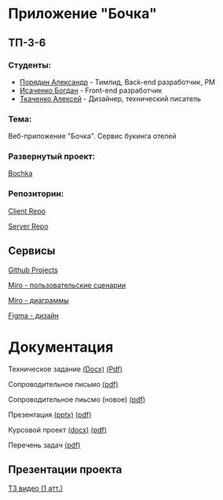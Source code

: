# Приложение "Бочка"

## ТП-3-6

### Студенты:

- [Порядин Александр](https://github.com/G4st3r21 "Порядин Александр") - Тимлид, Back-end разработчик, PM
- [Исаченко Богдан](https://github.com/Doctorian-Bogdan "Исаченко Богдан") - Front-end разработчик
- [Ткаченко Алексей](https://github.com/dellrain "Ткаченко Алексей") - Дизайнер, технический писатель

### Тема:

Веб-приложение "Бочка". Сервис букинга отелей

### Развернутый проект:

[Bochka](http://bochka-booking.ru/)

### Репозитории:

[Client Repo](https://github.com/Bochka-Corp/bochka_app_client)

[Server Repo](https://github.com/Bochka-Corp/bochka_app_server)

## Сервисы

[Github Projects](https://github.com/orgs/Bochka-Corp/projects/1)

[Miro - пользовательские сценарии](https://miro.com/app/board/uXjVNhT6kFE=/)

[Miro - диаграммы](https://miro.com/app/board/uXjVNkFz-B8=/)

[Figma - дизайн](https://www.figma.com/file/wmPVnpXnWsZx5YqeRwW3FU/Bochka-design?type=design&node-id=0%3A1&mode=design&t=kPg1I5D97VQoQo5e-1)

# Документация

Техническое задание
[(Docx)](https://github.com/Bochka-Corp/bochka_app/blob/master/docs/%D0%A2%D0%B5%D1%85%D0%BD%D0%B8%D1%87%D0%B5%D1%81%D0%BA%D0%BE%D0%B5%20%D0%B7%D0%B0%D0%B4%D0%B0%D0%BD%D0%B8%D0%B5.docx)
[(Pdf)](https://github.com/Bochka-Corp/bochka_app/blob/master/docs/%D0%A2%D0%B5%D1%85%D0%BD%D0%B8%D1%87%D0%B5%D1%81%D0%BA%D0%BE%D0%B5%20%D0%B7%D0%B0%D0%B4%D0%B0%D0%BD%D0%B8%D0%B5.pdf)

Сопроводительное письмо
[(pdf)](https://github.com/Bochka-Corp/bochka_app/blob/master/docs/%D0%A1%D0%BE%D0%BF%D1%80%D0%BE%D0%B2%D0%BE%D0%B4%D0%B8%D1%82%D0%B5%D0%BB%D1%8C%D0%BD%D0%BE%D0%B5_%D0%BF%D0%B8%D1%81%D1%8C%D0%BC%D0%BE.pdf)

Сопроводительное пиьсмо (новое)
[(pdf)](https://github.com/Bochka-Corp/bochka_app/blob/ca2df0a1025a2a27de656d3269bba2c7a6f17b56/docs/%D0%A1%D0%BE%D0%BF%D1%80%D0%BE%D0%B2%D0%BE%D0%B4%D0%B8%D1%82%D0%B5%D0%BB%D1%8C%D0%BD%D0%BE%D0%B5%20%D0%BF%D0%B8%D1%81%D1%8C%D0%BC%D0%BE%20(%D0%9D%D0%BE%D0%B2%D0%BE%D0%B5).pdf)

Презентация
[(pptx)](https://github.com/Bochka-Corp/bochka_app/blob/master/docs/%D0%9F%D1%80%D0%B5%D0%B7%D0%B5%D0%BD%D1%82%D0%B0%D1%86%D0%B8%D1%8F.pptx)
[(pdf)](https://github.com/Bochka-Corp/bochka_app/blob/master/docs/%D0%9F%D1%80%D0%B5%D0%B7%D0%B5%D0%BD%D1%82%D0%B0%D1%86%D0%B8%D1%8F.pdf)

Курсовой проект
[(docx)](https://github.com/Bochka-Corp/bochka_app/blob/master/docs/%D0%9A%D1%83%D1%80%D1%81%D0%BE%D0%B2%D0%BE%D0%B9%20%D0%BF%D1%80%D0%BE%D0%B5%D0%BA%D1%82.docx)
[(pdf)](https://github.com/Bochka-Corp/bochka_app/blob/master/docs/%D0%9A%D1%83%D1%80%D1%81%D0%BE%D0%B2%D0%BE%D0%B9%20%D0%BF%D1%80%D0%BE%D0%B5%D0%BA%D1%82.pdf)

Перечень задач
[(pdf)](https://github.com/Bochka-Corp/bochka_app/blob/master/docs/%D0%9F%D0%B5%D1%80%D0%B5%D1%87%D0%B5%D0%BD%D1%8C%20%D0%B7%D0%B0%D0%B4%D0%B0%D1%87.pdf)

## Презентации проекта

[ТЗ видео (1 атт.)](https://vk.com/video305871474_456239680)  


